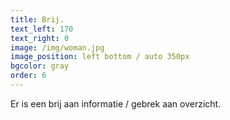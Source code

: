 ```yaml
---
title: Brij.
text_left: 170
text_right: 0
image: /img/woman.jpg
image_position: left bottom / auto 350px
bgcolor: gray
order: 6
---
```


Er is een brij aan informatie / gebrek aan overzicht.
